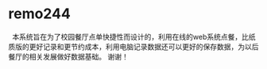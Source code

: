 # remo244

   本系统旨在为了校园餐厅点单快捷性而设计的，利用在线的web系统点餐，比纸质版的更好记录和更节约成本，利用电脑记录数据还可以更好的保存数据，为以后餐厅的相关发展做好数据基础。                                      谢谢！
